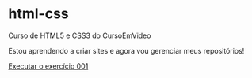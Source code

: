 # html-css
 Curso de HTML5 e CSS3 do CursoEmVideo

Estou aprendendo a criar sites e agora vou gerenciar meus repositórios!

<a href= "https://luidy1.github.io/html-css/exercicios/001/">Executar o exercício 001